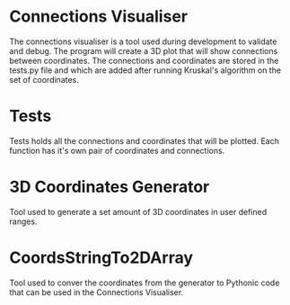# <b>Connections Visualiser</b>

The connections visualiser is a tool used during development to validate and debug. The program will create a 3D plot that will show connections between coordinates. The connections and coordinates are stored in the tests.py file and which are added after running Kruskal's algorithm on the set of coordinates.

# <b>Tests</b>

Tests holds all the connections and coordinates that will be plotted. Each function has it's own pair of coordinates and connections.

# 3D Coordinates Generator

Tool used to generate a set amount of 3D coordinates in user defined ranges.

# CoordsStringTo2DArray

Tool used to conver the coordinates from the generator to Pythonic code that can be used in the Connections Visualiser.
